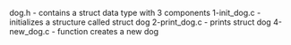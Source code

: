 dog.h - contains a struct data type with 3 components
1-init_dog.c - initializes a structure called struct dog
2-print_dog.c - prints struct dog
4-new_dog.c - function creates a new dog

